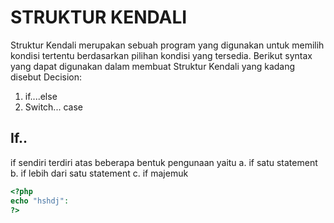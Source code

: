 # STRUKTUR KENDALI
Struktur Kendali merupakan sebuah program yang digunakan untuk memilih kondisi tertentu berdasarkan pilihan kondisi yang tersedia. Berikut syntax yang dapat digunakan dalam membuat Struktur Kendali yang kadang disebut Decision:
1. if....else
2. Switch... case

## If..
if sendiri terdiri atas beberapa bentuk pengunaan yaitu
a. if satu statement
b. if lebih dari satu statement
c. if majemuk

```php
<?php
echo "hshdj":
?>
```



